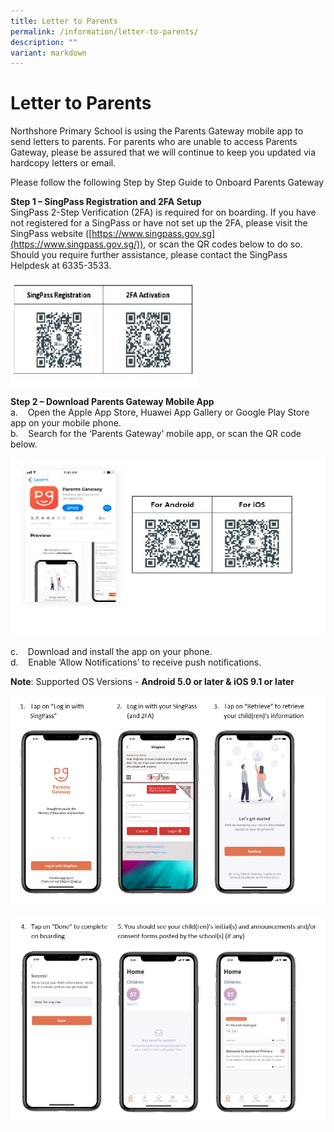 ```yaml
---
title: Letter to Parents
permalink: /information/letter-to-parents/
description: ""
variant: markdown
---
```

# **Letter to Parents**

Northshore Primary School is using the Parents Gateway mobile app to send letters to parents. For parents who are unable to access Parents Gateway, please be assured that we will continue to keep you updated via hardcopy letters or email.  
  
Please follow the following Step by Step Guide to Onboard Parents Gateway  
  
**Step 1 – SingPass Registration and 2FA Setup**  
SingPass 2-Step Verification (2FA) is required for on boarding. If you have not registered for a SingPass or have not set up the 2FA, please visit the SingPass website ([https://www.singpass.gov.sg](https://www.singpass.gov.sg/)), or scan the QR codes below to do so. Should you require further assistance, please contact the SingPass Helpdesk at 6335-3533.

<img src="/images/Parent%20letter%20-%20barcode1-1.jpg" style="width:60%">
		 
**Step 2 –&nbsp;Download Parents Gateway Mobile App**  
a.&nbsp;&nbsp; &nbsp;Open the Apple App Store, Huawei App Gallery or Google Play Store app on your mobile phone.  
b.&nbsp;&nbsp; &nbsp;Search for the ‘Parents Gateway’ mobile app, or scan the QR code below.

![](/images/Parent%20letter%20-%20barcode2-1.jpg)

c.&nbsp;&nbsp; &nbsp;Download and install the app on your phone.  
d.&nbsp;&nbsp; &nbsp;Enable ‘Allow Notifications’ to receive push notifications.  
  
**Note**: Supported OS Versions -&nbsp;**Android 5.0 or later &amp; iOS 9.1 or later**

![](/images/Parent%20letter%20-%20image_3.jpg)

![](/images/Parent%20letter%20-%20image_4.jpg)